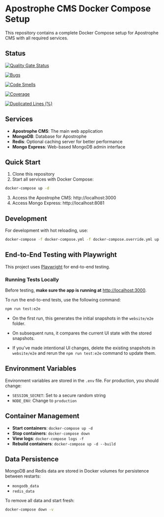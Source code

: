 # Apostrophe CMS Docker Compose Setup

This repository contains a complete Docker Compose setup for Apostrophe CMS with all required services.

## Status

[![Quality Gate Status](https://sonarcloud.io/api/project_badges/measure?project=speedandfunction_website&metric=alert_status)](https://sonarcloud.io/summary/new_code?id=speedandfunction_website)

[![Bugs](https://sonarcloud.io/api/project_badges/measure?project=speedandfunction_website&metric=bugs)](https://sonarcloud.io/summary/new_code?id=speedandfunction_website)

[![Code Smells](https://sonarcloud.io/api/project_badges/measure?project=speedandfunction_website&metric=code_smells)](https://sonarcloud.io/summary/new_code?id=speedandfunction_website)

[![Coverage](https://sonarcloud.io/api/project_badges/measure?project=speedandfunction_website&metric=coverage)](https://sonarcloud.io/summary/new_code?id=speedandfunction_website)

[![Duplicated Lines (%)](https://sonarcloud.io/api/project_badges/measure?project=speedandfunction_website&metric=duplicated_lines_density)](https://sonarcloud.io/summary/new_code?id=speedandfunction_website)

## Services

- **Apostrophe CMS**: The main web application
- **MongoDB**: Database for Apostrophe
- **Redis**: Optional caching server for better performance
- **Mongo Express**: Web-based MongoDB admin interface

## Quick Start

1. Clone this repository
2. Start all services with Docker Compose:

```bash
docker-compose up -d
```

3. Access the Apostrophe CMS: http://localhost:3000
4. Access Mongo Express: http://localhost:8081

## Development

For development with hot reloading, use:

```bash
docker-compose -f docker-compose.yml -f docker-compose.override.yml up -d
```

## End-to-End Testing with Playwright

This project uses [Playwright](https://playwright.dev/) for end-to-end testing.

### Running Tests Locally

Before testing, **make sure the app is running at** [http://localhost:3000](http://localhost:3000).

To run the end-to-end tests, use the following command:

```bash
npm run test:e2e
```

- On the first run, this generates the initial snapshots in the `website/e2e` folder.

- On subsequent runs, it compares the current UI state with the stored snapshots.

- If you've made intentional UI changes, delete the existing snapshots in `website/e2e` and rerun the `npm run test:e2e` command to update them.

## Environment Variables

Environment variables are stored in the `.env` file. For production, you should change:

- `SESSION_SECRET`: Set to a secure random string
- `NODE_ENV`: Change to `production`

## Container Management

- **Start containers**: `docker-compose up -d`
- **Stop containers**: `docker-compose down`
- **View logs**: `docker-compose logs -f`
- **Rebuild containers**: `docker-compose up -d --build`

## Data Persistence

MongoDB and Redis data are stored in Docker volumes for persistence between restarts:

- `mongodb_data`
- `redis_data`

To remove all data and start fresh:

```bash
docker-compose down -v
```
